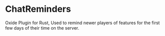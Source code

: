 # ChatReminders
Oxide Plugin for Rust, Used to remind newer players of features for the first few days of their time on the server.
